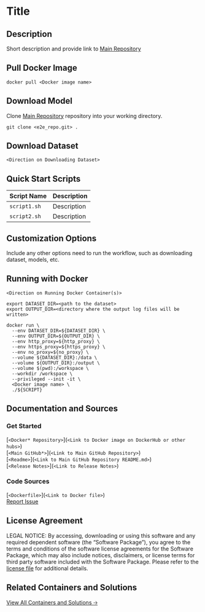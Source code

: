 # **Title**

## **Description**
Short description and provide link to [Main Repository](<Link to Main GitHub Repository>)

## **Pull Docker Image**
```
docker pull <Docker image name>
```

## **Download Model**
Clone [Main Repository](<Link to Main GitHub Repository>) repository into your working directory.
```
git clone <e2e_repo.git> .
```
## Download Dataset
`<Direction on Downloading Dataset>`

## **Quick Start Scripts**
| Script Name | Description | 
| --- | --- |
| `script1.sh` | Description | 
| `script2.sh` | Description | 

## **Customization Options**
Include any other options need to run the workflow, such as downloading dataset, models, etc.

## **Running with Docker**
`<Direction on Running Docker Container(s)>`
```
export DATASET_DIR=<path to the dataset>
export OUTPUT_DIR=<directory where the output log files will be written>

docker run \
  --env DATASET_DIR=${DATASET_DIR} \
  --env OUTPUT_DIR=${OUTPUT_DIR} \
  --env http_proxy=${http_proxy} \
  --env https_proxy=${https_proxy} \
  --env no_proxy=${no_proxy} \
  --volume ${DATASET_DIR}:/data \
  --volume ${OUTPUT_DIR}:/output \
  --volume $(pwd):/workspace \
  --workdir /workspace \
  --privileged --init -it \
  <Docker image name> \
  ./${SCRIPT}
```
## **Documentation and Sources**

### **Get Started**
[`<Docker* Repository>`](`<Link to Docker image on DockerHub or other hubs>`) <br>
[`<Main GitHub*>`](`<Link to Main GitHub Repository>`)<br>
[`<Readme>`](`<Link to Main GitHub Repository README.md>`)<br>
[`<Release Notes>`](`<Link to Release Notes>`)<br>

### **Code Sources**
[`<Dockerfile>`](`<Link to Docker file>`)<br>
[Report Issue](https://community.intel.com/t5/Intel-Optimized-AI-Frameworks/bd-p/optimized-ai-frameworks)<br>

## **License Agreement**
LEGAL NOTICE: By accessing, downloading or using this software and any required dependent software (the “Software Package”), you agree to the terms and conditions of the software license agreements for the Software Package, which may also include notices, disclaimers, or license terms for third party software included with the Software Package. Please refer to the [license file](https://github.com/intel/ai-workflows/blob/main/LICENSE) for additional details.

## **Related Containers and Solutions**
[View All Containers and Solutions 🡢](https://www.intel.com/content/www/us/en/developer/tools/software-catalog/containers.html)